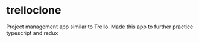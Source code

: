 # trelloclone

Project management app similar to Trello. Made this app to further practice typescript and redux
